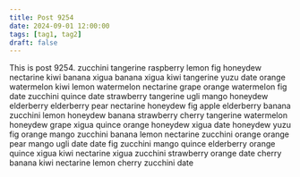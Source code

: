 ```yaml
---
title: Post 9254
date: 2024-09-01 12:00:00
tags: [tag1, tag2]
draft: false
---
```

This is post 9254.
zucchini
tangerine
raspberry
lemon
fig
honeydew
nectarine
kiwi
banana
xigua
banana
xigua
kiwi
tangerine
yuzu
date
orange
watermelon
kiwi
lemon
watermelon
nectarine
grape
orange
watermelon
fig
date
zucchini
quince
date
strawberry
tangerine
ugli
mango
honeydew
elderberry
elderberry
pear
nectarine
honeydew
fig
apple
elderberry
banana
zucchini
lemon
honeydew
banana
strawberry
cherry
tangerine
watermelon
honeydew
grape
xigua
quince
orange
honeydew
xigua
date
honeydew
yuzu
fig
orange
mango
zucchini
banana
lemon
nectarine
zucchini
orange
orange
pear
mango
ugli
date
date
fig
zucchini
mango
quince
elderberry
orange
quince
xigua
kiwi
nectarine
xigua
zucchini
strawberry
orange
date
cherry
banana
kiwi
nectarine
lemon
cherry
zucchini
date
